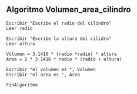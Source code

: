 ## Algoritmo Volumen_area_cilindro
	
	Escribir "Escribe el radio del cilindro"
	Leer radio
	
	Escribir "Escribe la altura del cilidro"
	Leer altura
	
	Volumen = 3.1416 * (radio *radio) * altura
	Area = 2 * 3.1416 * radio * (radio + altura)  
	
	Escribir "el volumen es ", Volumen
	Escribir "el area es ", Area 
	
	FinAlgoritmo
